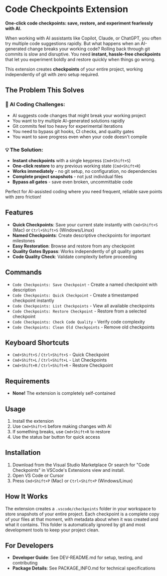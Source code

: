 # Code Checkpoints Extension

**One-click code checkpoints: save, restore, and experiment fearlessly with AI.**

When working with AI assistants like Copilot, Claude, or ChatGPT, you often try multiple code suggestions rapidly. But what happens when an AI-generated change breaks your working code? Rolling back through git commits is slow and disruptive. You need **instant, hassle-free checkpoints** that let you experiment boldly and restore quickly when things go wrong.

This extension creates **checkpoints** of your entire project, working independently of git with zero setup required.

## The Problem This Solves

### 🤖 **AI Coding Challenges:**
- AI suggests code changes that might break your working project
- You want to try multiple AI-generated solutions rapidly
- Git commits feel too heavy for experimental iterations
- You need to bypass git hooks, CI checks, and quality gates
- You want to save progress even when your code doesn't compile

### 💡 **The Solution:**
- **Instant checkpoints** with a single keypress (`Cmd+Shift+S`)
- **One-click restore** to any previous working state (`Cmd+Shift+R`)
- **Works immediately** - no git setup, no configuration, no dependencies
- **Complete project snapshots** - not just individual files
- **Bypass all gates** - save even broken, uncommittable code

Perfect for AI-assisted coding where you need frequent, reliable save points with zero friction!

## Features

- **Quick Checkpoints**: Save your current state instantly with `Cmd+Shift+S` (Mac) or `Ctrl+Shift+S` (Windows/Linux)
- **Named Checkpoints**: Create descriptive checkpoints for important milestones
- **Easy Restoration**: Browse and restore from any checkpoint
- **Quality Gates Bypass**: Works independently of git quality gates
- **Code Quality Check**: Validate complexity before proceeding

## Commands

- `Code Checkpoints: Save Checkpoint` - Create a named checkpoint with description
- `Code Checkpoints: Quick Checkpoint` - Create a timestamped checkpoint instantly
- `Code Checkpoints: List Checkpoints` - View all available checkpoints
- `Code Checkpoints: Restore Checkpoint` - Restore from a selected checkpoint
- `Code Checkpoints: Check Code Quality` - Verify code complexity
- `Code Checkpoints: Clean Old Checkpoints` - Remove old checkpoints

## Keyboard Shortcuts

- `Cmd+Shift+S` / `Ctrl+Shift+S` - Quick Checkpoint
- `Cmd+Shift+L` / `Ctrl+Shift+L` - List Checkpoints
- `Cmd+Shift+R` / `Ctrl+Shift+R` - Restore Checkpoint

## Requirements

- **None!** The extension is completely self-contained

## Usage

1. Install the extension
2. Use `Cmd+Shift+S` before making changes with AI
3. If something breaks, use `Cmd+Shift+R` to restore
4. Use the status bar button for quick access

## Installation

1. Download from the Visual Studio Marketplace Or search for "Code Checkpoints" in VSCode's Extensions view and install.
2. Open VS Code or Cursor
3. Press `Cmd+Shift+P` (Mac) or `Ctrl+Shift+P` (Windows/Linux)


## How It Works

The extension creates a `.vscode/checkpoints` folder in your workspace to store snapshots of your entire project. Each checkpoint is a complete copy of your files at that moment, with metadata about when it was created and what it contains. This folder is automatically ignored by git and most development tools to keep your project clean.

## For Developers

- **Developer Guide**: See DEV-README.md for setup, testing, and contributing
- **Package Details**: See PACKAGE_INFO.md for technical specifications
